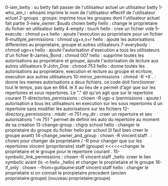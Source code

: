0-iam_betty : su betty fait passer de l'utilisateur actuel  un utilisateur betty
1-who_am_i : whoami imprime le nom de l'utilisateur effectif de l'utilisateur actuel
2-groups : groups: imprime tous les groupes dont l'utilisateur actuel fait partie
3-new_owner: $sudo chown betty hello : change le proprietaire du fichier en utilisateur betty
4-empty : touch hello : cree un fichier vide
5-execute : chmod u+x hello : ajoute l'execution au proprietaire pour un fichier
6-multiple_permissions : chmod ug+x,o+r hello : ajoute les autorisations differentes au proprietaire, groupe et autres utilisateurs
7-everybody : chmod ugo+x hello : ajoute l'autorisation d'execution a tous les utilisateurs d'un fichier
8-James_Bond : chmod 007 hello : supprime toutes les autorisations au proprietaire et groupe, ajoute l'autorisation de lecture aux autres utilisateurs
9-John_Doe : chmod 753 hello : donne toutes les autorisations au proprietaire, execution et lecture au groupe et ecriture, execution aux autres utilisateurs
10-mirror_permissions : chmod -R +X . :  donne les memes autorisations a deux fichiers. ce code doit fonctionner tout le temps, pas que en 664. le X au lieu de x permet d'agir que sur les repertoires et sous repertoires. Le "." dit qu'on agit que sur le repertoire courant
11-directories_permissions : chown -R ugo-x /permissions : ajoute l autorisation a tous les utilisateurs en execution sur les sous repertoires d un repertoire sans modifier les autorisations sur les fichiers
12-directory_permissions : mkdir -m 751 my_dir : creer un repertoire et ses autorisations "-m 751 " permet de definir les auto du repertoire au moment de sa creation
13-change-group : chgrp school hello : changer le proprietaire du groupe du fichier hello par school (il faut bien creer le groupe avant)
14-change_owner_and_group : chown -R vincent:staff . : chown pour changer de proprietaire / -R pour changer que sur les repertoires vincent (propriteraire) staff (groupe) <<<<<<changer le proprietaire et le groupe pour le repertoire courant .
15-symbolic_link_permissions : chown -R vincent:staff _hello :creer le lien symbolic avant (ls -n hello _hello) et changer le proprietaire et le groupe
16-if_only : chown --from=guillaume:staff vincent:staff hello : changer le proprietaire si on connait le prorpietaire precedent (ancien proprietaire:groupe) (nouveau proprietaire:groupe)